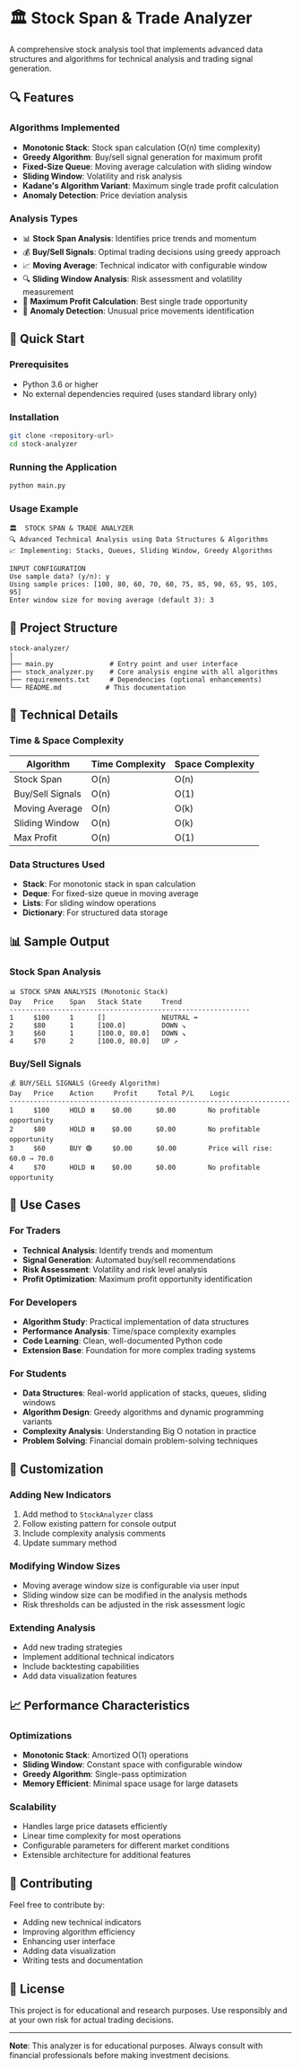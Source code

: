 # 🏛️ Stock Span & Trade Analyzer

A comprehensive stock analysis tool that implements advanced data structures and algorithms for technical analysis and trading signal generation.

## 🔍 Features

### Algorithms Implemented
- **Monotonic Stack**: Stock span calculation (O(n) time complexity)
- **Greedy Algorithm**: Buy/sell signal generation for maximum profit
- **Fixed-Size Queue**: Moving average calculation with sliding window
- **Sliding Window**: Volatility and risk analysis
- **Kadane's Algorithm Variant**: Maximum single trade profit calculation
- **Anomaly Detection**: Price deviation analysis

### Analysis Types
- 📊 **Stock Span Analysis**: Identifies price trends and momentum
- 💰 **Buy/Sell Signals**: Optimal trading decisions using greedy approach
- 📈 **Moving Average**: Technical indicator with configurable window
- 🔍 **Sliding Window Analysis**: Risk assessment and volatility measurement
- 🎯 **Maximum Profit Calculation**: Best single trade opportunity
- 🚨 **Anomaly Detection**: Unusual price movements identification

## 🚀 Quick Start

### Prerequisites
- Python 3.6 or higher
- No external dependencies required (uses standard library only)

### Installation
```bash
git clone <repository-url>
cd stock-analyzer
```

### Running the Application
```bash
python main.py
```

### Usage Example
```
🏛️  STOCK SPAN & TRADE ANALYZER
🔍 Advanced Technical Analysis using Data Structures & Algorithms
📈 Implementing: Stacks, Queues, Sliding Window, Greedy Algorithms

INPUT CONFIGURATION
Use sample data? (y/n): y
Using sample prices: [100, 80, 60, 70, 60, 75, 85, 90, 65, 95, 105, 95]
Enter window size for moving average (default 3): 3
```

## 📁 Project Structure

```
stock-analyzer/
│
├── main.py              # Entry point and user interface
├── stock_analyzer.py    # Core analysis engine with all algorithms
├── requirements.txt     # Dependencies (optional enhancements)
└── README.md           # This documentation
```

## 🔧 Technical Details

### Time & Space Complexity
| Algorithm | Time Complexity | Space Complexity |
|-----------|----------------|------------------|
| Stock Span | O(n) | O(n) |
| Buy/Sell Signals | O(n) | O(1) |
| Moving Average | O(n) | O(k) |
| Sliding Window | O(n) | O(k) |
| Max Profit | O(n) | O(1) |

### Data Structures Used
- **Stack**: For monotonic stack in span calculation
- **Deque**: For fixed-size queue in moving average
- **Lists**: For sliding window operations
- **Dictionary**: For structured data storage

## 📊 Sample Output

### Stock Span Analysis
```
📊 STOCK SPAN ANALYSIS (Monotonic Stack)
Day   Price    Span   Stack State     Trend
------------------------------------------------------------
1     $100     1      []              NEUTRAL ➡️
2     $80      1      [100.0]         DOWN ↘️
3     $60      1      [100.0, 80.0]   DOWN ↘️
4     $70      2      [100.0, 80.0]   UP ↗️
```

### Buy/Sell Signals
```
💰 BUY/SELL SIGNALS (Greedy Algorithm)
Day   Price    Action     Profit     Total P/L    Logic
----------------------------------------------------------------------
1     $100     HOLD ⏸️    $0.00      $0.00        No profitable opportunity
2     $80      HOLD ⏸️    $0.00      $0.00        No profitable opportunity
3     $60      BUY 🟢     $0.00      $0.00        Price will rise: 60.0 → 70.0
4     $70      HOLD ⏸️    $0.00      $0.00        No profitable opportunity
```

## 🎯 Use Cases

### For Traders
- **Technical Analysis**: Identify trends and momentum
- **Signal Generation**: Automated buy/sell recommendations
- **Risk Assessment**: Volatility and risk level analysis
- **Profit Optimization**: Maximum profit opportunity identification

### For Developers
- **Algorithm Study**: Practical implementation of data structures
- **Performance Analysis**: Time/space complexity examples
- **Code Learning**: Clean, well-documented Python code
- **Extension Base**: Foundation for more complex trading systems

### For Students
- **Data Structures**: Real-world application of stacks, queues, sliding windows
- **Algorithm Design**: Greedy algorithms and dynamic programming variants
- **Complexity Analysis**: Understanding Big O notation in practice
- **Problem Solving**: Financial domain problem-solving techniques

## 🔄 Customization

### Adding New Indicators
1. Add method to `StockAnalyzer` class
2. Follow existing pattern for console output
3. Include complexity analysis comments
4. Update summary method

### Modifying Window Sizes
- Moving average window size is configurable via user input
- Sliding window size can be modified in the analysis methods
- Risk thresholds can be adjusted in the risk assessment logic

### Extending Analysis
- Add new trading strategies
- Implement additional technical indicators
- Include backtesting capabilities
- Add data visualization features

## 📈 Performance Characteristics

### Optimizations
- **Monotonic Stack**: Amortized O(1) operations
- **Sliding Window**: Constant space with configurable window
- **Greedy Algorithm**: Single-pass optimization
- **Memory Efficient**: Minimal space usage for large datasets

### Scalability
- Handles large price datasets efficiently
- Linear time complexity for most operations
- Configurable parameters for different market conditions
- Extensible architecture for additional features

## 🤝 Contributing

Feel free to contribute by:
- Adding new technical indicators
- Improving algorithm efficiency
- Enhancing user interface
- Adding data visualization
- Writing tests and documentation

## 📝 License

This project is for educational and research purposes. Use responsibly and at your own risk for actual trading decisions.

---

**Note**: This analyzer is for educational purposes. Always consult with financial professionals before making investment decisions.